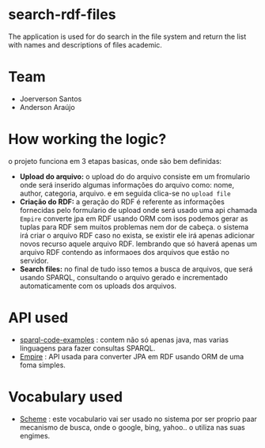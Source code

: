 # search-rdf-files
The application is used for do search in the file system and return the list with names and descriptions of files academic.

# __Team__
- Joerverson Santos
- Anderson Araújo

# __How working the logic?__

o projeto funciona em 3 etapas basicas, onde são bem definidas:
 - __Upload do arquivo:__ o upload do do arquivo consiste em um fromulario onde será inserido algumas informações do arquivo como: nome, author, categoria, arquivo. e em seguida clica-se no `upload file`
 - __Criação do RDF:__ a geração do RDF é referente as informações fornecidas pelo formulario de upload onde será usado uma api chamada `Empire` converte jpa em RDF usando ORM com isos podemos gerar as tuplas para RDF sem muitos problemas nem dor de cabeça. o sistema irá criar o arquivo RDF caso no exista, se existir ele irá apenas adicionar novos recurso aquele arquivo RDF. lembrando que só haverá apenas um arquivo RDF contendo as informaoes dos arquivos que estão no servidor.
 - __Search files:__ no final de tudo isso temos a busca de arquivos, que será usando SPARQL, consultando o arquivo gerado e incrementado automaticamente com os uploads dos arquivos.

# __API used__

 - [sparql-code-examples](https://github.com/ncbo/sparql-code-examples) : contem não só apenas java, mas varias linguagens para fazer consultas SPARQL.
 - [Empire](https://github.com/mhgrove/Empire) : API usada para converter JPA em RDF usando ORM de uma foma simples.

# __Vocabulary used__

- [Scheme](http://lov.okfn.org/dataset/lov/vocabs/schema) : este vocabulario vai ser usado no sistema por ser proprio paar mecanismo de busca, onde o google, bing, yahoo.. o utiliza nas suas engimes.
